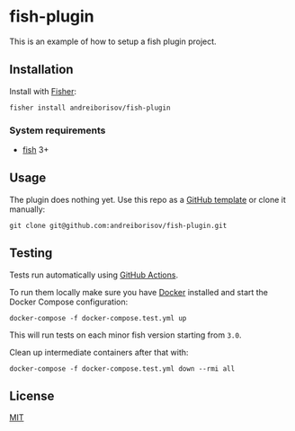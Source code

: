# fish-plugin

This is an example of how to setup a fish plugin project.

## Installation

Install with [Fisher](https://github.com/jorgebucaran/fisher):

```fish
fisher install andreiborisov/fish-plugin
```

### System requirements

* [fish](https://fishshell.com) 3+

## Usage

The plugin does nothing yet. Use this repo as a [GitHub template](https://help.github.com/en/github/creating-cloning-and-archiving-repositories/creating-a-repository-from-a-template) or clone it manually:

```fish
git clone git@github.com:andreiborisov/fish-plugin.git
```

## Testing

Tests run automatically using [GitHub Actions](https://help.github.com/en/actions).

To run them locally make sure you have [Docker](https://www.docker.com/products/docker-desktop) installed and start the Docker Compose configuration:

```shell
docker-compose -f docker-compose.test.yml up
```

This will run tests on each minor fish version starting from `3.0`.

Clean up intermediate containers after that with:

```shell
docker-compose -f docker-compose.test.yml down --rmi all
```

## License

[MIT](LICENSE)
